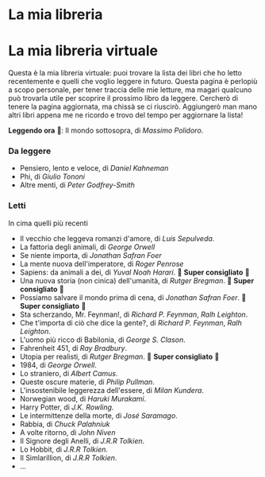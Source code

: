 # La mia libreria


# La mia libreria virtuale

Questa è la mia libreria virtuale: puoi trovare la lista dei libri che ho letto recentemente e quelli che voglio leggere in futuro. Questa pagina è perlopiù a scopo personale, per tener traccia delle mie letture, ma magari qualcuno può trovarla utile per scoprire il prossimo libro da leggere. Cercherò di tenere la pagina aggiornata, ma chissà se ci riuscirò. Aggiungerò man mano altri libri appena me ne ricordo e trovo del tempo per aggiornare la lista!

**Leggendo ora** :book:: Il mondo sottosopra, di *Massimo Polidoro*.

### Da leggere

- Pensiero, lento e veloce, di *Daniel Kahneman*
- Phi, di *Giulio Tononi*
- Altre menti, di *Peter Godfrey-Smith*

### Letti
In cima quelli più recenti

- Il vecchio che leggeva romanzi d'amore, di *Luis Sepulveda*.
- La fattoria degli animali, di *George Orwell*
- Se niente importa, di *Jonathan Safran Foer*
- La mente nuova dell'imperatore, di *Roger Penrose*
- Sapiens: da animali a dei, di *Yuval Noah Harari*. :book: **Super consigliato** :book:
- Una nuova storia (non cinica) dell'umanità, di *Rutger Bregman*. :book: **Super consigliato** :book:
- Possiamo salvare il mondo prima di cena, di *Jonathan Safran Foer*. :book: **Super consigliato** :book:
- Sta scherzando, Mr. Feynman!, di *Richard P. Feynman*, *Ralh Leighton*.
- Che t'importa di ciò che dice la gente?, di *Richard P. Feynman*, *Ralh Leighton*.
- L'uomo più ricco di Babilonia, di *George S. Clason*.
- Fahrenheit 451, di *Ray Bradbury*.  
- Utopia per realisti, di *Rutger Bregman*. :book: **Super consigliato** :book:
- 1984, di *George Orwell*.
- Lo straniero, di *Albert Camus*.
- Queste oscure materie, di *Philip Pullman*.
- L'insostenibile leggerezza dell'essere, di *Milan Kundera*.
- Norwegian wood, di *Haruki Murakami*.
- Harry Potter, di *J.K. Rowling*.
- Le intermittenze della morte, di *José Saramago*.
- Rabbia, di *Chuck Palahniuk*
- A volte ritorno, di *John Niven*
- Il Signore degli Anelli, di *J.R.R Tolkien*.
- Lo Hobbit, di *J.R.R Tolkien*.
- Il Simlarillion, di *J.R.R Tolkien*.
- ...

